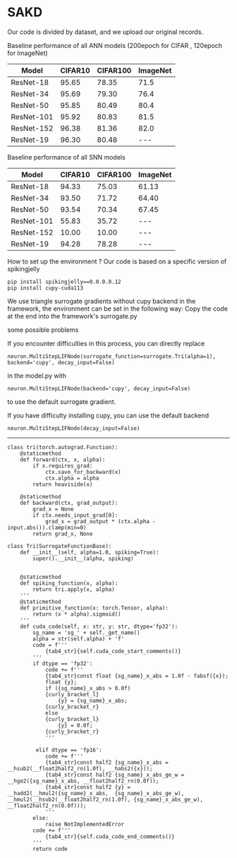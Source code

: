 # SAKD
Our code is divided by dataset, and we upload our original records.


Baseline performance of all ANN models (200epoch for CIFAR , 120epoch for ImageNet)
 
 Model  | CIFAR10 | CIFAR100  | ImageNet  
  ---- | ----- | ------ | ------ 
 ResNet-18  | 95.65 | 78.35 | 71.5 
 ResNet-34  | 95.69 | 79.30 | 76.4
 ResNet-50  | 95.85 | 80.49 | 80.4
 ResNet-101  | 95.92 | 80.83 | 81.5
 ResNet-152  | 96.38 | 81.36 | 82.0
 ResNet-19  | 96.30 | 80.48 | ---

Baseline performance of all SNN models
 
 Model  | CIFAR10 | CIFAR100  | ImageNet  
  ---- | ----- | ------ | ------ 
 ResNet-18  | 94.33 | 75.03 | 61.13
 ResNet-34  | 93.50 | 71.72 | 64.40
 ResNet-50  | 93.54 | 70.34 | 67.45
 ResNet-101  | 55.83 | 35.72 | ---
 ResNet-152  | 10.00 | 10.00 | ---
 ResNet-19  | 94.28 | 78.28 | ---

How to set up the environment ?
Our code is based on a specific version of spikingjelly
```
pip install spikingjelly==0.0.0.0.12
pip install cupy-cuda113
```
We use triangle surrogate gradients without cupy backend in the framework, the environment can be set in the following way:
Copy the code at the end into the framework's surrogate.py


some possible problems

If you encounter difficulties in this process, you can directly replace
```
neuron.MultiStepLIFNode(surrogate_function=surrogate.Tri(alpha=1), backend='cupy', decay_input=False)
```
in the model.py with
```
neuron.MultiStepLIFNode(backend='cupy', decay_input=False)
```
to use the default surrogate gradient.

If you have difficulty installing cupy, you can use the default backend
```
neuron.MultiStepLIFNode(decay_input=False)
```

---------
```
class tri(torch.autograd.Function):
    @staticmethod
    def forward(ctx, x, alpha):
        if x.requires_grad:
            ctx.save_for_backward(x)
            ctx.alpha = alpha
        return heaviside(x)

    @staticmethod
    def backward(ctx, grad_output):
        grad_x = None
        if ctx.needs_input_grad[0]:
            grad_x = grad_output * (ctx.alpha - input.abs()).clamp(min=0)
        return grad_x, None

class Tri(SurrogateFunctionBase):
    def __init__(self, alpha=1.0, spiking=True):
        super().__init__(alpha, spiking)


    @staticmethod
    def spiking_function(x, alpha):
        return tri.apply(x, alpha)
    '''
    @staticmethod
    def primitive_function(x: torch.Tensor, alpha):
        return (x * alpha).sigmoid()
    '''
    def cuda_code(self, x: str, y: str, dtype='fp32'):
        sg_name = 'sg_' + self._get_name()
        alpha = str(self.alpha) + 'f'
        code = f'''
            {tab4_str}{self.cuda_code_start_comments()}
        '''
        if dtype == 'fp32':
            code += f'''
            {tab4_str}const float {sg_name}_x_abs = 1.0f - fabsf({x});
            float {y};
            if ({sg_name}_x_abs > 0.0f)
            {curly_bracket_l}
                {y} = {sg_name}_x_abs;
            {curly_bracket_r}
            else
            {curly_bracket_l}
                {y} = 0.0f;
            {curly_bracket_r}
            '''

         elif dtype == 'fp16':
            code += f'''
            {tab4_str}const half2 {sg_name}_x_abs = __hsub2(__float2half2_rn(1.0f), __habs2({x}));
            {tab4_str}const half2 {sg_name}_x_abs_ge_w = __hge2({sg_name}_x_abs, __float2half2_rn(0.0f));
            {tab4_str}const half2 {y} = __hadd2(__hmul2({sg_name}_x_abs,  {sg_name}_x_abs_ge_w), __hmul2(__hsub2(__float2half2_rn(1.0f), {sg_name}_x_abs_ge_w), __float2half2_rn(0.0f)));
            '''
        else:
            raise NotImplementedError
        code += f'''
            {tab4_str}{self.cuda_code_end_comments()}
        '''
        return code
```
